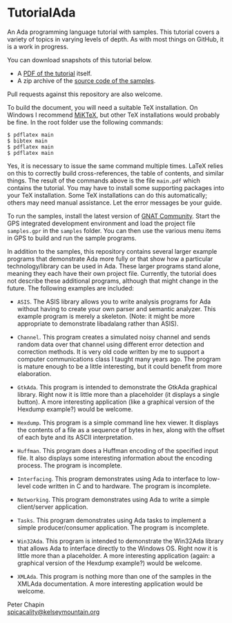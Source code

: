 TutorialAda
===========

An Ada programming language tutorial with samples. This tutorial covers a variety of topics in
varying levels of depth. As with most things on GitHub, it is a work in progress.

You can download snapshots of this tutorial below.

+ A [PDF of the tutorial](http://www.pchapin.org/Ada/AdaCrash.pdf) itself.
+ A zip archive of the [source code of the samples](http://www.pchapin.org/Ada/samples.zip).

Pull requests against this repository are also welcome.

To build the document, you will need a suitable TeX installation. On Windows I recommend
[MiKTeX](https://miktex.org/), but other TeX installations would probably be fine. In the root
folder use the following commands:

    $ pdflatex main
    $ bibtex main
    $ pdflatex main
    $ pdflatex main

Yes, it is necessary to issue the same command multiple times. LaTeX relies on this to correctly
build cross-references, the table of contents, and similar things. The result of the commands
above is the file `main.pdf` which contains the tutorial. You may have to install some
supporting packages into your TeX installation. Some TeX installations can do this
automatically; others may need manual assistance. Let the error messages be your guide.

To run the samples, install the latest version of [GNAT
Community](https://www.adacore.com/community). Start the GPS integrated development environment
and load the project file `samples.gpr` in the `samples` folder. You can then use the various
menu items in GPS to build and run the sample programs.

In addition to the samples, this repository contains several larger example programs that
demonstrate Ada more fully or that show how a particular technology/library can be used in Ada.
These larger programs stand alone, meaning they each have their own project file. Currently, the
tutorial does not describe these additional programs, although that might change in the future.
The following examples are included:

* `ASIS`. The ASIS library allows you to write analysis programs for Ada without having to
  create your own parser and semantic analyzer. This example program is merely a skeleton.
  (Note: it might be more appropriate to demonstrate libadalang rather than ASIS).
  
* `Channel`. This program creates a simulated noisy channel and sends random data over that
  channel using different error detection and correction methods. It is very old code written by
  me to support a computer communications class I taught many years ago. The program is mature
  enough to be a little interesting, but it could benefit from more elaboration.
  
* `GtkAda`. This program is intended to demonstrate the GtkAda graphical library. Right now it
  is little more than a placeholder (it displays a single button). A more interesting
  application (like a graphical version of the Hexdump example?) would be welcome.

* `Hexdump`. This program is a simple command line hex viewer. It displays the contents of a
  file as a sequence of bytes in hex, along with the offset of each byte and its ASCII
  interpretation.
  
* `Huffman`. This program does a Huffman encoding of the specified input file. It also displays
  some interesting information about the encoding process. The program is incomplete.

* `Interfacing`. This program demonstrates using Ada to interface to low-level code written in C
  and to hardware. The program is incomplete.

* `Networking`. This program demonstrates using Ada to write a simple client/server application.

* `Tasks`. This program demonstrates using Ada tasks to implement a simple producer/consumer
  application. The program is incomplete.

* `Win32Ada`. This program is intended to demonstrate the Win32Ada library that allows Ada to
  interface directly to the Windows OS. Right now it is little more than a placeholder. A more
  interesting application (again: a graphical version of the Hexdump example?) would be welcome.
  
* `XMLAda`. This program is nothing more than one of the samples in the XMLAda documentation. A
  more interesting application would be welcome.


Peter Chapin  
spicacality@kelseymountain.org  
